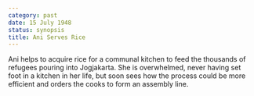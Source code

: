 ```yaml
---
category: past
date: 15 July 1948
status: synopsis
title: Ani Serves Rice
---
```



Ani helps to acquire rice for a communal kitchen to
feed the thousands of refugees pouring into Jogjakarta. She is
overwhelmed, never having set foot in a kitchen in her life, but soon
sees how the process could be more efficient and orders the cooks to form
an assembly line.
